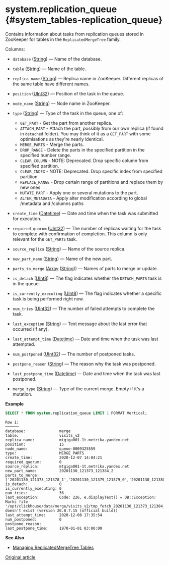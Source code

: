 # system.replication_queue {#system_tables-replication_queue}

Contains information about tasks from replication queues stored in ZooKeeper for tables in the `ReplicatedMergeTree` family.

Columns:

-   `database` ([String](../../sql-reference/data-types/string.md)) — Name of the database.

-   `table` ([String](../../sql-reference/data-types/string.md)) — Name of the table.

-   `replica_name` ([String](../../sql-reference/data-types/string.md)) — Replica name in ZooKeeper. Different replicas of the same table have different names.

-   `position` ([UInt32](../../sql-reference/data-types/int-uint.md)) — Position of the task in the queue.

-   `node_name` ([String](../../sql-reference/data-types/string.md)) — Node name in ZooKeeper.

-   `type` ([String](../../sql-reference/data-types/string.md)) — Type of the task in the queue, one of:
    - `GET_PART`       - Get the part from another replica.
    - `ATTACH_PART`    - Attach the part, possibly from our own replica (if found in `detached` folder). 
    You may think of it as a `GET_PART` with some optimisations as they're nearly identical.
    - `MERGE_PARTS`    - Merge the parts.
    - `DROP_RANGE`     - Delete the parts in the specified partition in the specified number range.
    - `CLEAR_COLUMN`   - NOTE: Deprecated. Drop specific column from specified partition.
    - `CLEAR_INDEX`    - NOTE: Deprecated. Drop specific index from specified partition.
    - `REPLACE_RANGE`  - Drop certain range of partitions and replace them by new ones
    - `MUTATE_PART`    - Apply one or several mutations to the part.
    - `ALTER_METADATA` - Apply alter modification according to global /metadata and /columns paths

-   `create_time` ([Datetime](../../sql-reference/data-types/datetime.md)) — Date and time when the task was submitted for execution.

-   `required_quorum` ([UInt32](../../sql-reference/data-types/int-uint.md)) — The number of replicas waiting for the task to complete with confirmation of completion. This column is only relevant for the `GET_PARTS` task.

-   `source_replica` ([String](../../sql-reference/data-types/string.md)) — Name of the source replica.

-   `new_part_name` ([String](../../sql-reference/data-types/string.md)) — Name of the new part.

-   `parts_to_merge` ([Array](../../sql-reference/data-types/array.md) ([String](../../sql-reference/data-types/string.md))) — Names of parts to merge or update.

-   `is_detach` ([UInt8](../../sql-reference/data-types/int-uint.md)) — The flag indicates whether the `DETACH_PARTS` task is in the queue.

-   `is_currently_executing` ([UInt8](../../sql-reference/data-types/int-uint.md)) — The flag indicates whether a specific task is being performed right now.

-   `num_tries` ([UInt32](../../sql-reference/data-types/int-uint.md)) — The number of failed attempts to complete the task.

-   `last_exception` ([String](../../sql-reference/data-types/string.md)) — Text message about the last error that occurred (if any).

-   `last_attempt_time` ([Datetime](../../sql-reference/data-types/datetime.md)) — Date and time when the task was last attempted.

-   `num_postponed` ([UInt32](../../sql-reference/data-types/int-uint.md)) — The number of postponed tasks.

-   `postpone_reason` ([String](../../sql-reference/data-types/string.md)) — The reason why the task was postponed.

-   `last_postpone_time` ([Datetime](../../sql-reference/data-types/datetime.md)) — Date and time when the task was last postponed.

-   `merge_type` ([String](../../sql-reference/data-types/string.md)) — Type of the current merge. Empty if it's a mutation.

**Example**

``` sql
SELECT * FROM system.replication_queue LIMIT 1 FORMAT Vertical;
```

``` text
Row 1:
──────
database:               merge
table:                  visits_v2
replica_name:           mtgiga001-1t.metrika.yandex.net
position:               15
node_name:              queue-0009325559
type:                   MERGE_PARTS
create_time:            2020-12-07 14:04:21
required_quorum:        0
source_replica:         mtgiga001-1t.metrika.yandex.net
new_part_name:          20201130_121373_121384_2
parts_to_merge:         ['20201130_121373_121378_1','20201130_121379_121379_0','20201130_121380_121380_0','20201130_121381_121381_0','20201130_121382_121382_0','20201130_121383_121383_0','20201130_121384_121384_0']
is_detach:              0
is_currently_executing: 0
num_tries:              36
last_exception:         Code: 226, e.displayText() = DB::Exception: Marks file '/opt/clickhouse/data/merge/visits_v2/tmp_fetch_20201130_121373_121384_2/CounterID.mrk' doesn't exist (version 20.8.7.15 (official build))
last_attempt_time:      2020-12-08 17:35:54
num_postponed:          0
postpone_reason:
last_postpone_time:     1970-01-01 03:00:00
```

**See Also**

-   [Managing ReplicatedMergeTree Tables](../../sql-reference/statements/system.md#query-language-system-replicated)

[Original article](https://clickhouse.tech/docs/en/operations/system_tables/replication_queue) <!--hide-->

